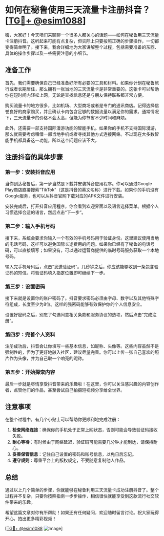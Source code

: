# 如何在秘鲁使用三天流量卡注册抖音？[[TG💪+ @esim1088](https://t.me/s/esim1088)]

嗨，大家好！今天咱们来聊聊一个很多人都关心的话题——如何在秘鲁用三天流量卡注册抖音。这听起来可能有点复杂，但实际上只要按照正确的步骤操作，一切都变得简单明了。接下来，我会详细地为大家讲解整个过程，包括需要准备的东西、具体的操作步骤以及一些需要注意的小细节。

## 准备工作

首先，我们需要确保自己已经准备好所有必要的工具和材料。如果你计划在秘鲁旅行或者长期居住，那么拥有一张当地的三天流量卡是非常重要的。这张卡可以帮助你在短时间内轻松上网，无论是查找信息还是与朋友保持联系都非常方便。

购买流量卡的地方很多，比如机场、大型商场或者是专门的通讯商店。记得选择信誉良好的商家购买，并且确认卡内包含足够的数据流量以满足你的需求。通常情况下，三天流量卡的价格不会太高，但能为你节省不少时间和麻烦。

此外，还需要一部支持国际漫游功能的智能手机。如果你的手机不支持国际漫游，那么就需要考虑租借一部当地手机或者寻找其他方式连接网络。不过现在大多数智能手机都具备这一功能，所以这个问题应该不大。

## 注册抖音的具体步骤

### 第一步：安装抖音应用

当你到达秘鲁后，第一步当然是下载并安装抖音应用程序。你可以通过Google Play商店直接搜索“TikTok”（这是抖音的英文名称）进行下载。如果你的手机没有Google服务，也可以从抖音官网下载对应的APK文件进行安装。

安装完成后，打开抖音应用程序，你会看到欢迎界面以及语言选择菜单。根据个人习惯选择合适的语言，然后点击“下一步”。

### 第二步：输入手机号码

接下来，系统会要求你输入一个有效的手机号码用于验证身份。这里建议使用当地的电话号码，这样可以避免国际长途费用的问题。如果你已经有了秘鲁的电话号码，可以直接填写；如果没有，可以通过运营商提供的临时号码服务获取一个本地号码。

输入完手机号码后，点击“发送验证码”。几秒钟之后，你应该能够收到一条包含验证码的短信。将验证码填入指定位置即可继续下一步。

### 第三步：设置密码

接下来就是设置你的账户密码了。抖音要求密码必须由字母、数字以及其他特殊字符组成，长度至少为8位。这样的强密码能够有效保护你的个人信息安全。

设置好密码之后，别忘了勾选同意相关条款和服务协议的选项，然后点击“完成注册”。

### 第四步：完善个人资料

注册成功后，抖音会让你填写一些基本信息，如昵称、头像等。这些内容虽然不是强制性的，但为了更好地融入社区，建议尽量完善。你可以上传一张自己喜欢的照片作为头像，并为自己取一个响亮的昵称。

### 第五步：开始探索内容

最后一步就是尽情享受抖音带来的乐趣啦！在这里，你可以关注感兴趣的内容创作者，点赞他们的作品，甚至尝试自己拍摄短视频分享给全世界。

## 注意事项

在整个过程中，有几个小贴士可以帮助你更顺利地完成注册：

1. **检查网络连接**：确保你的手机处于正常上网状态，否则可能会导致验证码接收失败。
2. **耐心等待**：有时候由于网络延迟，验证码可能需要几分钟才能到达，请保持耐心。
3. **妥善保管信息**：记住自己设置的密码和账号信息，以免日后忘记。
4. **遵守规则**：尊重平台上的版权规定，不要随意复制他人作品。

## 总结

通过以上几个简单的步骤，你就能够在秘鲁利用三天流量卡成功注册抖音了。整个过程并不复杂，只要你按照指南一步步操作，相信很快就能享受到这款流行社交软件带来的乐趣。

希望这篇文章对你有所帮助！如果还有任何疑问，欢迎随时留言讨论。祝大家玩得开心，拍出更多精彩视频！

[[TG💪+ @esim1088](https://t.me/s/esim1088) ![Image](https://i.postimg.cc/4NQfJmqS/Snipaste-2025-05-13-00-14-12.png)]